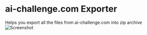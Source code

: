 ai-challenge.com Exporter
==========================

Helps you export all the files from ai-challenge.com into zip archive
![Screenshot](https://raw.github.com/KOLANICH/ai-challenge-Exporter/master/images/screenshot.png)